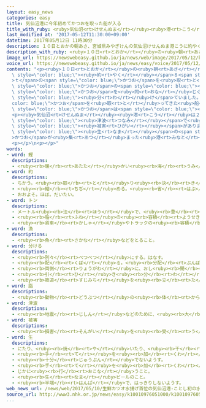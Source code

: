 ```yaml
---
layout: easy_news
categories: easy
title: 気仙沼港に今年初めてかつおを取った船が入る
title_with_ruby: <ruby>気仙沼<rt>けせんぬま</rt></ruby><ruby>港<rt>こう</rt></ruby>に<ruby>今年<rt>ことし</rt></ruby><ruby>初<rt>はじ</rt></ruby>めてかつおを<ruby>取<rt>と</rt></ruby>った<ruby>船<rt>ふね</rt></ruby>が<ruby>入<rt>はい</rt></ruby>る
last_modified_at: '2017-05-12T11:30:00+09:00'
datetime: 2017年05月12日 11時30分
description: １０日とおかの朝あさ、宮城県みやぎけんの気仙沼けせんぬま港こうに約やく８ｔのかつおを取とった青森県あおもりけんの船ふねが入はいってきました。
description_with_ruby: <ruby>１０日<rt>とおか</rt></ruby>の<ruby>朝<rt>あさ</rt></ruby>、<ruby>宮城県<rt>みやぎけん</rt></ruby>の<ruby>気仙沼<rt>けせんぬま</rt></ruby><ruby>港<rt>こう</rt></ruby>に<ruby>約<rt>やく</rt></ruby>８ｔのかつおを<ruby>取<rt>と</rt></ruby>った<ruby>青森県<rt>あおもりけん</rt></ruby>の<ruby>船<rt>ふね</rt></ruby>が<ruby>入<rt>はい</rt></ruby>ってきました。
image_url: https://newswebeasy.github.io/ja/news/web/image/2017/05/12/k10010976051000.jpg
voice_url: https://newswebeasy.github.io/ja/news/easy/voice/2017/05/12/k10010976051000.mp3
contents: "<p><ruby>１０日<rt>とおか</rt></ruby>の<ruby>朝<rt>あさ</rt></ruby>、<ruby>宮城県<rt>みやぎけん</rt></ruby>の<ruby>気仙沼<rt>けせんぬま</rt></ruby><ruby>港<rt>こう</rt></ruby>に<span\
  \ style=\"color: blue;\"><ruby>約<rt>やく</rt></ruby></span>８<span style=\"color: blue;\"\
  >ｔ</span>の<span style=\"color: blue;\">かつお</span>を<ruby>取<rt>と</rt></ruby>った<ruby>青森県<rt>あおもりけん</rt></ruby>の<ruby>船<rt>ふね</rt></ruby>が<ruby>入<rt>はい</rt></ruby>ってきました。<ruby>今年<rt>ことし</rt></ruby>はいつもの<ruby>年<rt>とし</rt></ruby>より２<ruby>週間<rt>しゅうかん</rt></ruby>ぐらい<ruby>早<rt>はや</rt></ruby>く<span\
  \ style=\"color: blue;\">かつお</span>の<span style=\"color: blue;\"><ruby>漁<rt>りょう</rt></ruby></span>が<ruby>始<rt>はじ</rt></ruby>まりました。<ruby>港<rt>みなと</rt></ruby>では、<span\
  \ style=\"color: blue;\">かつお</span>を<ruby>同<rt>おな</rt></ruby>じぐらいの<ruby>大<rt>おお</rt></ruby>きさや<ruby>重<rt>おも</rt></ruby>さに<span\
  \ style=\"color: blue;\"><ruby>分<rt>わ</rt></ruby>け</span>ていました。</p>\n<p><span style=\"\
  color: blue;\">かつお</span>を<ruby>取<rt>と</rt></ruby>ってきた<ruby>船<rt>ふね</rt></ruby>の<ruby>人<rt>ひと</rt></ruby>は「<ruby>今日<rt>きょう</rt></ruby>の<span\
  \ style=\"color: blue;\">かつお</span>は<span style=\"color: blue;\"><ruby>脂<rt>あぶら</rt></ruby></span>がたくさんあっておいしいです。<ruby>皆<rt>みな</rt></ruby>さんにいっぱい<ruby>食<rt>た</rt></ruby>べてもらいたいです」と<ruby>話<rt>はな</rt></ruby>していました。</p>\n\
  <p><ruby>気仙沼<rt>けせんぬま</rt></ruby><ruby>港<rt>こう</rt></ruby>は２０１１<ruby>年<rt>ねん</rt></ruby>の<ruby>東日本大震災<rt>ひがしにほんだいしんさい</rt></ruby>のとき、<span\
  \ style=\"color: blue;\"><ruby>津波<rt>つなみ</rt></ruby></span>で<ruby>大<rt>おお</rt></ruby>きな<span\
  \ style=\"color: blue;\"><ruby>被害<rt>ひがい</rt></ruby></span>がありましたが、３か<ruby>月<rt>げつ</rt></ruby>で<ruby>直<rt>なお</rt></ruby>しました。そして<ruby>去年<rt>きょねん</rt></ruby>、２０<ruby>年<rt>ねん</rt></ruby><ruby>続<rt>つづ</rt></ruby>けて<ruby>日本<rt>にっぽん</rt></ruby>でいちばんたくさん<span\
  \ style=\"color: blue;\"><ruby>生<rt>なま</rt></ruby></span>の<span style=\"color: blue;\"\
  >かつお</span>が<ruby>集<rt>あつ</rt></ruby>まった<ruby>港<rt>みなと</rt></ruby>になりました。</p>\n\
  <p></p>\n<p></p>"
words:
- word: 鰹
  descriptions:
  - <ruby><rb>暖</rb><rt>あたた</rt></ruby>かい<ruby><rb>海</rb><rt>うみ</rt></ruby>を、<ruby><rb>群</rb><rt>む</rt></ruby>れを<ruby><rb>作</rb><rt>つく</rt></ruby>って<ruby><rb>泳</rb><rt>およ</rt></ruby>ぐ<ruby><rb>回遊魚</rb><rt>かいゆうぎょ</rt></ruby>。さしみで<ruby><rb>食</rb><rt>た</rt></ruby>べたり、かつおぶしなどにする。
- word: 約
  descriptions:
  - ちかう。<ruby><rb>取</rb><rt>と</rt></ruby>り<ruby><rb>決</rb><rt>き</rt></ruby>める。
  - <ruby><rb>縮</rb><rt>ちぢ</rt></ruby>める。<ruby><rb>省</rb><rt>はぶ</rt></ruby>く。<ruby><rb>簡単</rb><rt>かんたん</rt></ruby>にする。
  - おおよそ。ほぼ。だいたい。
- word: トン
  descriptions:
  - メートル<ruby><rb>法</rb><rt>ほう</rt></ruby>で、<ruby><rb>重</rb><rt>おも</rt></ruby>さの<ruby><rb>単位</rb><rt>たんい</rt></ruby>の<ruby><rb>一</rb><rt>ひと</rt></ruby>つ。一トンは、一〇〇〇キログラム。<ruby><rb>記号</rb><rt>きごう</rt></ruby>は「t」。
  - <ruby><rb>船</rb><rt>ふね</rt></ruby>の<ruby><rb>容積</rb><rt>ようせき</rt></ruby>の<ruby><rb>単位</rb><rt>たんい</rt></ruby>。
  - <ruby><rb>貨車</rb><rt>かしゃ</rt></ruby>やトラックの<ruby><rb>容積</rb><rt>ようせき</rt></ruby>の<ruby><rb>単位</rb><rt>たんい</rt></ruby>。
- word: 漁
  descriptions:
  - <ruby><rb>魚</rb><rt>さかな</rt></ruby>などをとること。
- word: 分ける
  descriptions:
  - <ruby><rb>別々</rb><rt>べつべつ</rt></ruby>にする。はなす。
  - <ruby><rb>配</rb><rt>くば</rt></ruby>る。<ruby><rb>分配</rb><rt>ぶんぱい</rt></ruby>する。
  - <ruby><rb>両側</rb><rt>りょうがわ</rt></ruby>に、おし<ruby><rb>開</rb><rt>ひら</rt></ruby>く。
  - <ruby><rb>引</rb><rt>ひ</rt></ruby>き<ruby><rb>分</rb><rt>わ</rt></ruby>けにする。
  - <ruby><rb>筋道</rb><rt>すじみち</rt></ruby>を<ruby><rb>立</rb><rt>た</rt></ruby>てる。
- word: 脂
  descriptions:
  - <ruby><rb>動物</rb><rt>どうぶつ</rt></ruby>の<ruby><rb>体</rb><rt>からだ</rt></ruby>の<ruby><rb>中</rb><rt>なか</rt></ruby>にある<ruby><rb>脂肪</rb><rt>しぼう</rt></ruby>。
- word: 津波
  descriptions:
  - <ruby><rb>地震</rb><rt>じしん</rt></ruby>などのために、<ruby><rb>大</rb><rt>おお</rt></ruby>きな<ruby><rb>波</rb><rt>なみ</rt></ruby>が<ruby><rb>急</rb><rt>きゅう</rt></ruby>に<ruby><rb>海岸</rb><rt>かいがん</rt></ruby>におし<ruby><rb>寄</rb><rt>よ</rt></ruby>せてくること。
- word: 被害
  descriptions:
  - <ruby><rb>損害</rb><rt>そんがい</rt></ruby>を<ruby><rb>受</rb><rt>う</rt></ruby>けること。また、<ruby><rb>受</rb><rt>う</rt></ruby>けた<ruby><rb>害</rb><rt>がい</rt></ruby>。
- word: 生
  descriptions:
  - にたり、<ruby><rb>焼</rb><rt>や</rt></ruby>いたり、<ruby><rb>干</rb><rt>ほ</rt></ruby>したりしてない、そのままのもの。
  - <ruby><rb>手</rb><rt>て</rt></ruby>を<ruby><rb>加</rb><rt>くわ</rt></ruby>えず、そのままじかに<ruby><rb>行</rb><rt>おこな</rt></ruby>うこと。
  - <ruby><rb>十分</rb><rt>じゅうぶん</rt></ruby>でないようす。
  - <ruby><rb>手</rb><rt>て</rt></ruby>を<ruby><rb>加</rb><rt>くわ</rt></ruby>えてないようす。
  - じかに<ruby><rb>行</rb><rt>おこな</rt></ruby>うこと。
  - <ruby><rb>生</rb><rt>なま</rt></ruby>ビールのこと。
  - <ruby><rb>半端</rb><rt>はんぱ</rt></ruby>で、はっきりしないようす。
web_news_url: /news/web/2017/05/10/生鮮カツオ水揚げ首位の気仙沼港-ことし初の水揚げ/
source_url: http://www3.nhk.or.jp/news/easy/k10010976051000/k10010976051000.html
...
```

